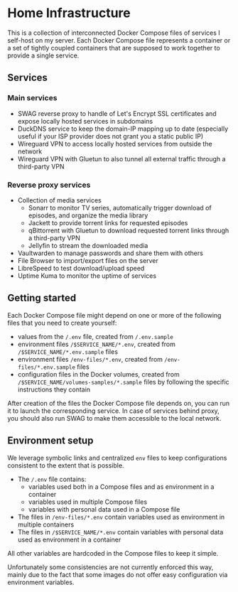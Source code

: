 # Home Infrastructure

This is a collection of interconnected Docker Compose files of services I self-host on my server.
Each Docker Compose file represents a container or a set of tightly coupled containers that are supposed to work together to provide a single service.

## Services

### Main services

- SWAG reverse proxy to handle of Let's Encrypt SSL certificates and expose locally hosted services in subdomains
- DuckDNS service to keep the domain-IP mapping up to date (especially useful if your ISP provider does not grant you a static public IP)
- Wireguard VPN to access locally hosted services from outside the network
- Wireguard VPN with Gluetun to also tunnel all external traffic through a third-party VPN

### Reverse proxy services

- Collection of media services
    - Sonarr to monitor TV series, automatically trigger download of episodes, and organize the media library
    - Jackett to provide torrent links for requested episodes
    - qBittorrent with Gluetun to download requested torrent links through a third-party VPN
    - Jellyfin to stream the downloaded media
- Vaultwarden to manage passwords and share them with others
- File Browser to import/export files on the server
- LibreSpeed to test download/upload speed
- Uptime Kuma to monitor the uptime of services

## Getting started

Each Docker Compose file might depend on one or more of the following files that you need to create yourself:

- values from the `/.env` file, created from `/.env.sample`
- environment files `/$SERVICE_NAME/*.env`, created from `/$SERVICE_NAME/*.env.sample` files
- environment files `/env-files/*.env`, created from `/env-files/*.env.sample` files
- configuration files in the Docker volumes, created from `/$SERVICE_NAME/volumes-samples/*.sample` files by following the specific instructions they contain

After creation of the files the Docker Compose file depends on, you can run it to launch the corresponding service.
In case of services behind proxy, you should also run SWAG to make them accessible to the local network.

## Environment setup

We leverage symbolic links and centralized `env` files to keep configurations consistent to the extent that is possible.

- The `/.env` file contains:
    - variables used both in a Compose files and as environment in a container
    - variables used in multiple Compose files
    - variables with personal data used in a Compose file
- The files in `/env-files/*.env` contain variables used as environment in multiple containers
- The files in `/$SERVICE_NAME/*.env` contain variables with personal data used as environment in a container

All other variables are hardcoded in the Compose files to keep it simple.

Unfortunately some consistencies are not currently enforced this way, mainly due to the fact that some images do not offer easy configuration via environment variables.

